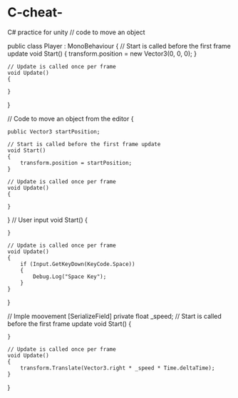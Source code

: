 # C-cheat-
C# practice for unity
// code to move an object

public class Player : MonoBehaviour
{
    // Start is called before the first frame update
    void Start()
    {
        transform.position = new Vector3(0, 0, 0);
    }

    // Update is called once per frame
    void Update()
    {
        
    }
}

// Code to move an object from the editor
{ 

    public Vector3 startPosition;

    // Start is called before the first frame update
    void Start()
    {
        transform.position = startPosition;
    }

    // Update is called once per frame
    void Update()
    {
        
    }
}
// User input
 void Start()
    {

    }

    // Update is called once per frame
    void Update()
    {
        if (Input.GetKeyDown(KeyCode.Space))
        {
            Debug.Log("Space Key");
        }
    }
}
 
 // Imple moovement 
  [SerializeField]
    private float _speed;
    // Start is called before the first frame update
    void Start()
    {
        
    }

    // Update is called once per frame
    void Update()
    {
        transform.Translate(Vector3.right * _speed * Time.deltaTime);
    }
}

